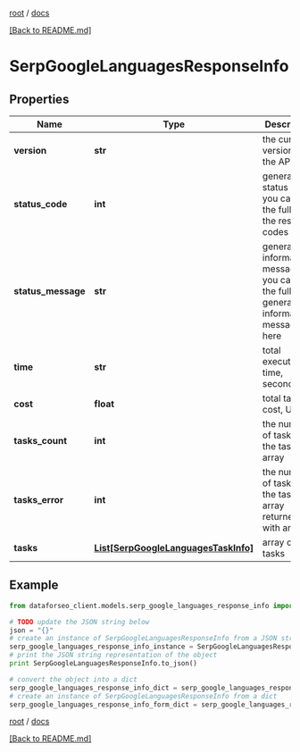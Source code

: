 [root](./../ "root") / [docs](./ "docs")

[[Back to README.md]](./../README.md "[Back to README.md]")

# SerpGoogleLanguagesResponseInfo

## Properties

Name | Type | Description | Notes
------------ | ------------- | ------------- | -------------
**version** | **str** | the current version of the API | [optional]
**status_code** | **int** | general status code you can find the full list of the response codes here | [optional]
**status_message** | **str** | general informational message you can find the full list of general informational messages here | [optional]
**time** | **str** | total execution time, seconds | [optional]
**cost** | **float** | total tasks cost, USD | [optional]
**tasks_count** | **int** | the number of tasks in the tasks array | [optional]
**tasks_error** | **int** | the number of tasks in the tasks array returned with an error | [optional]
**tasks** | [**List[SerpGoogleLanguagesTaskInfo]**](SerpGoogleLanguagesTaskInfo.md) | array of tasks | [optional]

## Example

```python
from dataforseo_client.models.serp_google_languages_response_info import SerpGoogleLanguagesResponseInfo

# TODO update the JSON string below
json = "{}"
# create an instance of SerpGoogleLanguagesResponseInfo from a JSON string
serp_google_languages_response_info_instance = SerpGoogleLanguagesResponseInfo.from_json(json)
# print the JSON string representation of the object
print SerpGoogleLanguagesResponseInfo.to_json()

# convert the object into a dict
serp_google_languages_response_info_dict = serp_google_languages_response_info_instance.to_dict()
# create an instance of SerpGoogleLanguagesResponseInfo from a dict
serp_google_languages_response_info_form_dict = serp_google_languages_response_info.from_dict(serp_google_languages_response_info_dict)
```

  

[root](./../ "root") / [docs](./ "docs")

[[Back to README.md]](./../README.md "[Back to README.md]")